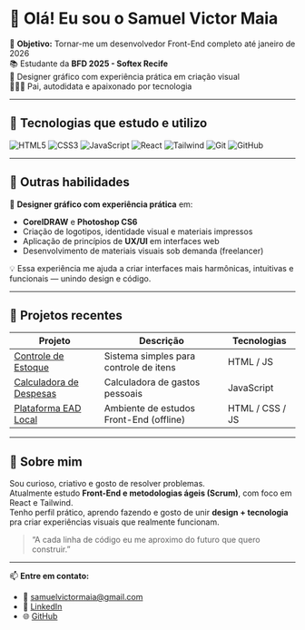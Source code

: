 # 👋 Olá! Eu sou o Samuel Victor Maia

🎯 **Objetivo:** Tornar-me um desenvolvedor Front-End completo até janeiro de 2026  
📚 Estudante da **BFD 2025 - Softex Recife**  
🎨 Designer gráfico com experiência prática em criação visual  
👨‍👩‍👦 Pai, autodidata e apaixonado por tecnologia  

---

## 🚀 Tecnologias que estudo e utilizo
![HTML5](https://img.shields.io/badge/HTML5-E34F26?style=for-the-badge&logo=html5&logoColor=white)
![CSS3](https://img.shields.io/badge/CSS3-1572B6?style=for-the-badge&logo=css3&logoColor=white)
![JavaScript](https://img.shields.io/badge/JavaScript-F7DF1E?style=for-the-badge&logo=javascript&logoColor=black)
![React](https://img.shields.io/badge/React-20232A?style=for-the-badge&logo=react&logoColor=61DAFB)
![Tailwind](https://img.shields.io/badge/TailwindCSS-06B6D4?style=for-the-badge&logo=tailwind-css&logoColor=white)
![Git](https://img.shields.io/badge/Git-F05032?style=for-the-badge&logo=git&logoColor=white)
![GitHub](https://img.shields.io/badge/GitHub-181717?style=for-the-badge&logo=github&logoColor=white)

---

## 💼 Outras habilidades
🎨 **Designer gráfico com experiência prática** em:
- **CorelDRAW** e **Photoshop CS6**
- Criação de logotipos, identidade visual e materiais impressos  
- Aplicação de princípios de **UX/UI** em interfaces web  
- Desenvolvimento de materiais visuais sob demanda (freelancer)

💡 Essa experiência me ajuda a criar interfaces mais harmônicas, intuitivas e funcionais — unindo design e código.

---

## 🧩 Projetos recentes
| Projeto | Descrição | Tecnologias |
|----------|------------|--------------|
| [Controle de Estoque](https://github.com/samuelvictormaia/controledeestoque) | Sistema simples para controle de itens | HTML / JS |
| [Calculadora de Despesas](https://github.com/samuelvictormaia/CalculadoradeDespesa) | Calculadora de gastos pessoais | JavaScript |
| [Plataforma EAD Local](https://github.com/samuelvictormaia/trilhafrontend) | Ambiente de estudos Front-End (offline) | HTML / CSS / JS |

---

## 🌱 Sobre mim
Sou curioso, criativo e gosto de resolver problemas.  
Atualmente estudo **Front-End e metodologias ágeis (Scrum)**, com foco em React e Tailwind.  
Tenho perfil prático, aprendo fazendo e gosto de unir **design + tecnologia** pra criar experiências visuais que realmente funcionam.  

> “A cada linha de código eu me aproximo do futuro que quero construir.”

---

📫 **Entre em contato:**
- 💌 [samuelvictormaia@gmail.com](mailto:samuelvictormaia@gmail.com)
- 💼 [LinkedIn](https://www.linkedin.com/in/samuelvictormaia)
- 🌐 [GitHub](https://github.com/samuelvictormaia)

